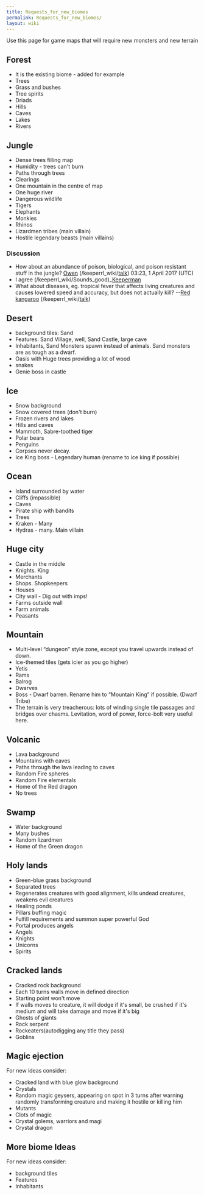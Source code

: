 ```yaml
---
title: Requests_for_new_biomes
permalink: Requests_for_new_biomes/
layout: wiki
---
```


Use this page for game maps that will require new monsters and new
terrain

Forest
------

-   It is the existing biome - added for example
-   Trees
-   Grass and bushes
-   Tree spirits
-   Driads
-   Hills
-   Caves
-   Lakes
-   Rivers

Jungle
------

-   Dense trees filling map
-   Humidity - trees can't burn
-   Paths through trees
-   Clearings
-   One mountain in the centre of map
-   One huge river
-   Dangerous wildlife
-   Tigers
-   Elephants
-   Monkies
-   Rhinos
-   Lizardmen tribes (main villain)
-   Hostile legendary beasts (main villains)

### Discussion

-   How about an abundance of poison, biological, and poison resistant
    stuff in the jungle? [Owen](/keeperrl_wiki/Player_Owen "wikilink")
    (/keeperrl_wiki/[talk](/keeperrl_wiki/User_talk:Owen "wikilink")) 03:23, 1 April 2017 (UTC)
-   I agree (/keeperrl_wiki/Sounds_good)_[Keeperman](/keeperrl_wiki/User%3AKeeperman "wikilink")
-   What about diseases, eg. tropical fever that affects living
    creatures and causes lowered speed and accuracy, but does not
    actually kill? --[Red kangaroo](/keeperrl_wiki/Player_Red_kangaroo "wikilink")
    (/keeperrl_wiki/[talk](/keeperrl_wiki/User_talk:Red_kangaroo "wikilink"))

Desert
------

-   background tiles: Sand
-   Features: Sand Village, well, Sand Castle, large cave
-   Inhabitants, Sand Monsters spawn instead of animals. Sand monsters
    are as tough as a dwarf.
-   Oasis with Huge trees providing a lot of wood
-   snakes
-   Genie boss in castle

Ice
---

-   Snow background
-   Snow covered trees (don't burn)
-   Frozen rivers and lakes
-   Hills and caves
-   Mammoth, Sabre-toothed tiger
-   Polar bears
-   Penguins
-   Corpses never decay.
-   Ice King boss - Legendary human (rename to ice king if possible)

Ocean
-----

-   Island surrounded by water
-   Cliffs (impassible)
-   Caves
-   Pirate ship with bandits
-   Trees
-   Kraken - Many
-   Hydras - many. Main villain

Huge city
---------

-   Castle in the middle
-   Knights. King
-   Merchants
-   Shops. Shopkeepers
-   Houses
-   City wall - Dig out with imps!
-   Farms outside wall
-   Farm animals
-   Peasants

Mountain
--------

-   Multi-level “dungeon” style zone, except you travel upwards instead
    of down.
-   Ice-themed tiles (gets icier as you go higher)
-   Yetis
-   Rams
-   Balrog
-   Dwarves
-   Boss - Dwarf barren. Rename him to “Mountain King” if possible.
    (Dwarf Tribe)
-   The terrain is very treacherous: lots of winding single tile
    passages and bridges over chasms. Levitation, word of power,
    force-bolt very useful here.

Volcanic
--------

-   Lava background
-   Mountains with caves
-   Paths through the lava leading to caves
-   Random Fire spheres
-   Random Fire elementals
-   Home of the Red dragon
-   No trees

Swamp
-----

-   Water background
-   Many bushes
-   Random lizardmen
-   Home of the Green dragon

Holy lands
----------

-   Green-blue grass background
-   Separated trees
-   Regenerates creatures with good alignment, kills undead creatures,
    weakens evil creatures
-   Healing ponds
-   Pillars buffing magic
-   Fulfill requirements and summon super powerful God
-   Portal produces angels
-   Angels
-   Knights
-   Unicorns
-   Spirits

Cracked lands
-------------

-   Cracked rock background
-   Each 10 turns walls move in defined direction
-   Starting point won't move
-   If walls moves to creature, it will dodge if it's small, be crushed
    if it's medium and will take damage and move if it's big
-   Ghosts of giants
-   Rock serpent
-   Rockeaters(autodigging any title they pass)
-   Goblins

Magic ejection
--------------

For new ideas consider:

-   Cracked land with blue glow background
-   Crystals
-   Random magic geysers, appearing on spot in 3 turns after warning
    randomly transforming creature and making it hostile or killing him
-   Mutants
-   Clots of magic
-   Crystal golems, warriors and magi
-   Crystal dragon

More biome Ideas
----------------

For new ideas consider:

-   background tiles
-   Features
-   Inhabitants

